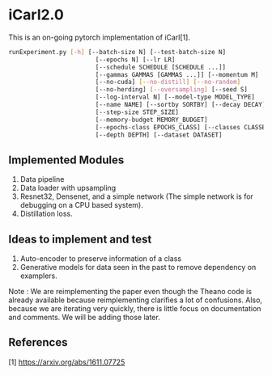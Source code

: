 # iCarl2.0
This is an on-going pytorch implementation of iCarl[1].

``` bash
runExperiment.py [-h] [--batch-size N] [--test-batch-size N]
                        [--epochs N] [--lr LR]
                        [--schedule SCHEDULE [SCHEDULE ...]]
                        [--gammas GAMMAS [GAMMAS ...]] [--momentum M]
                        [--no-cuda] [--no-distill] [--no-random]
                        [--no-herding] [--oversampling] [--seed S]
                        [--log-interval N] [--model-type MODEL_TYPE]
                        [--name NAME] [--sortby SORTBY] [--decay DECAY]
                        [--step-size STEP_SIZE]
                        [--memory-budget MEMORY_BUDGET]
                        [--epochs-class EPOCHS_CLASS] [--classes CLASSES]
                        [--depth DEPTH] [--dataset DATASET]
```
## Implemented Modules
1. Data pipeline
2. Data loader with upsampling
3. Resnet32, Densenet, and a simple network (The simple network is for debugging on a CPU based system).
4. Distillation loss.

## Ideas to implement and test
1. Auto-encoder to preserve information of a class 
2. Generative models for data seen in the past to remove dependency on examplers.  

Note : We are reimplementing the paper even though the Theano code is already available because reimplementing clarifies a lot of confusions. Also, because we are iterating very quickly, there is little focus on documentation and comments. We will be adding those later.

## References
[1] https://arxiv.org/abs/1611.07725
